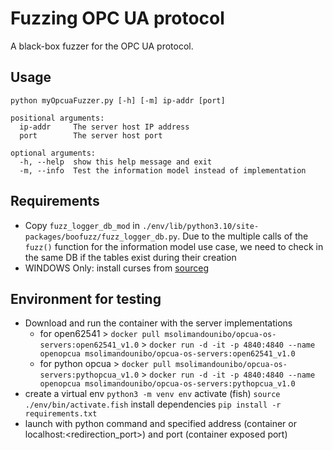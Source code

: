# Fuzzing OPC UA protocol

A black-box fuzzer for the OPC UA protocol.

## Usage
```
python myOpcuaFuzzer.py [-h] [-m] ip-addr [port]

positional arguments:
  ip-addr     The server host IP address
  port        The server host port

optional arguments:
  -h, --help  show this help message and exit
  -m, --info  Test the information model instead of implementation
```
## Requirements
- Copy ```fuzz_logger_db_mod``` in ```./env/lib/python3.10/site-packages/boofuzz/fuzz_logger_db.py```. Due to the multiple calls of the ```fuzz()``` function for the information model use case, we need to check in the same DB if the tables exist during their creation
- WINDOWS Only: install curses from [source](https://www.lfd.uci.edu/~gohlke/pythonlibs/#curses)g

## Environment for testing
- Download and run the container with the server implementations
  - for open62541 > ```docker pull msolimandounibo/opcua-os-servers:open62541_v1.0``` > ```docker run -d -it -p 4840:4840 --name openopcua msolimandounibo/opcua-os-servers:open62541_v1.0```
  - for python opcua > ```docker pull msolimandounibo/opcua-os-servers:pythopcua_v1.0``` > ```docker run -d -it -p 4840:4840 --name openopcua msolimandounibo/opcua-os-servers:pythopcua_v1.0```
- create a virtual env ```python3 -m venv env``` activate (fish) ```source ./env/bin/activate.fish``` install dependencies ```pip install -r requirements.txt```
- launch with python command and specified address (container or localhost:<redirection_port>) and port (container exposed port)
